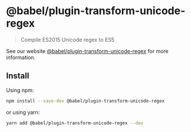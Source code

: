 # @babel/plugin-transform-unicode-regex

> Compile ES2015 Unicode regex to ES5

See our website [@babel/plugin-transform-unicode-regex](https://babeljs.io/docs/babel-plugin-transform-unicode-regex)
for more information.

## Install

Using npm:

```sh
npm install --save-dev @babel/plugin-transform-unicode-regex
```

or using yarn:

```sh
yarn add @babel/plugin-transform-unicode-regex --dev
```
